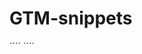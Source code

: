 # GTM-snippets

´´´´<script id="gtm-jq-ajax-listen" type="text/javascript">
  (function() {

    'use strict';
	var $;
    var n = 0;
    init();

    function init(n) {

      // Ensure jQuery is available before anything
      if (typeof jQuery !== 'undefined') {
		
        // Define our $ shortcut locally
        $ = jQuery;
        bindToAjax();

      // Check for up to 10 seconds
      } else if (n < 20) {
	
        n++;
        setTimeout(init, 500);

      }

    }

    function bindToAjax() {

      $(document).bind('ajaxComplete', function(evt, jqXhr, opts) {

        // Create a fake a element for magically simple URL parsing
        var fullUrl = document.createElement('a');
        fullUrl.href = opts.url;

        // IE9+ strips the leading slash from a.pathname because who wants to get home on time Friday anyways
        var pathname = fullUrl.pathname[0] === '/' ? fullUrl.pathname : '/' + fullUrl.pathname;
        // Manually remove the leading question mark, if there is one
        var queryString = fullUrl.search[0] === '?' ? fullUrl.search.slice(1) : fullUrl.search;
        // Turn our params and headers into objects for easier reference
        var queryParameters = objMap(queryString, '&', '=', true);
        var headers = objMap(jqXhr.getAllResponseHeaders(), '\n', ':');

        // Blindly push to the dataLayer because this fires within GTM
        dataLayer.push({
          'event': 'ajaxComplete',
          'attributes': {
            // Return empty strings to prevent accidental inheritance of old data
            'type': opts.type || '',
            'url': fullUrl.href || '',
            'queryParameters': queryParameters,
            'pathname': pathname || '',
            'hostname': fullUrl.hostname || '',
            'protocol': fullUrl.protocol || '',
            'fragment': fullUrl.hash || '',
            'statusCode': jqXhr.status || '',
            'statusText': jqXhr.statusText || '',
            'headers': headers,
            'timestamp': evt.timeStamp || '',
            'contentType': opts.contentType || '',
            // Defer to jQuery's handling of the response
            'response': (jqXhr.responseJSON || jqXhr.responseXML || jqXhr.responseText || '')
          }
        });

      });

    }

    function objMap(data, delim, spl, decode) {

      var obj = {};

      // If one of our parameters is missing, return an empty object
      if (!data || !delim || !spl) {

        return {};

      }

      var arr = data.split(delim);
      var i;

      if (arr) {

        for (i = 0; i < arr.length; i++) {

          // If the decode flag is present, URL decode the set
          var item = decode ? decodeURIComponent(arr[i]) : arr[i];
          var pair = item.split(spl);

          var key = trim_(pair[0]);
          var value = trim_(pair[1]);

          if (key && value) {

            obj[key] = value;

          }

        }

      }

      return obj;

    }

    // Basic .trim() polyfill
    function trim_(str) {

      if (str) {

        return str.replace(/^[\s\uFEFF\xA0]+|[\s\uFEFF\xA0]+$/g, '');

      }

    }


  })();
  /*
   * v0.1.0
   * Created by the Google Analytics consultants at http://www.lunametrics.com
   * Written by @notdanwilkerson
   * Documentation: http://www.lunametrics.com/blog/2015/08/27/ajax-event-listener-google-tag-manager/
   * Licensed under the Creative Commons 4.0 Attribution Public License
   */
</script>
´´´´
